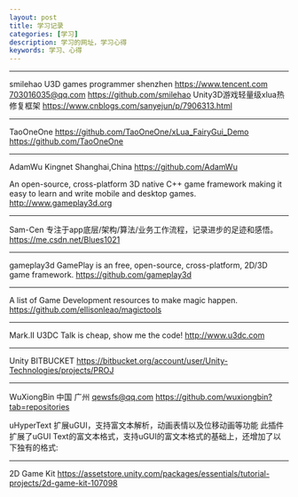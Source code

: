 ```yaml
---
layout: post
title: 学习记录
categories: [学习]
description: 学习的网址，学习心得
keywords: 学习、心得
---
```



------------

smilehao
U3D games programmer
shenzhen
https://www.tencent.com
703016035@qq.com
https://github.com/smilehao
Unity3D游戏轻量级xlua热修复框架
https://www.cnblogs.com/sanyejun/p/7906313.html

------------

TaoOneOne
https://github.com/TaoOneOne/xLua_FairyGui_Demo
https://github.com/TaoOneOne

------------


AdamWu
Kingnet
Shanghai,China 
https://github.com/AdamWu

An open-source, cross-platform 3D native C++ game framework
making it easy to learn and write mobile and desktop games.
 http://www.gameplay3d.org

------------


Sam-Cen 
专注于app底层/架构/算法/业务工作流程，记录进步的足迹和感悟。
https://me.csdn.net/Blues1021

------------


gameplay3d 
GamePlay is an free, open-source, cross-platform, 2D/3D game framework.
https://github.com/gameplay3d

------------


A list of Game Development resources to make magic happen. 
https://github.com/ellisonleao/magictools

------------


Mark.II
U3DC
Talk is cheap, show me the code!
http://www.u3dc.com

------------


Unity BITBUCKET
https://bitbucket.org/account/user/Unity-Technologies/projects/PROJ

------------


WuXiongBin
中国 广州 
qewsfs@qq.com
https://github.com/wuxiongbin?tab=repositories

uHyperText
扩展uGUI，支持富文本解析，动画表情以及位移动画等功能
此插件扩展了uGUI Text的富文本格式，支持uGUI的富文本格式的基础上，还增加了以下独有的格式:

------------


2D Game Kit
https://assetstore.unity.com/packages/essentials/tutorial-projects/2d-game-kit-107098